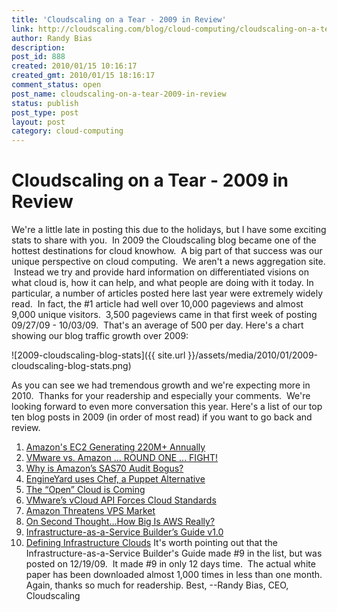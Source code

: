 ```yaml
---
title: 'Cloudscaling on a Tear - 2009 in Review'
link: http://cloudscaling.com/blog/cloud-computing/cloudscaling-on-a-tear-2009-in-review/
author: Randy Bias
description: 
post_id: 888
created: 2010/01/15 10:16:17
created_gmt: 2010/01/15 18:16:17
comment_status: open
post_name: cloudscaling-on-a-tear-2009-in-review
status: publish
post_type: post
layout: post
category: cloud-computing
---
```


# Cloudscaling on a Tear - 2009 in Review

We're a little late in posting this due to the holidays, but I have some exciting stats to share with you.  In 2009 the Cloudscaling blog became one of the hottest destinations for cloud knowhow.  A big part of that success was our unique perspective on cloud computing.  We aren't a news aggregation site.  Instead we try and provide hard information on differentiated visions on what cloud is, how it can help, and what people are doing with it today. In particular, a number of articles posted here last year were extremely widely read.  In fact, the #1 article had well over 10,000 pageviews and almost 9,000 unique visitors.  3,500 pageviews came in that first week of posting 09/27/09 - 10/03/09.  That's an average of 500 per day. Here's a chart showing our blog traffic growth over 2009: 

![2009-cloudscaling-blog-stats]({{ site.url }}/assets/media/2010/01/2009-cloudscaling-blog-stats.png)

As you can see we had tremendous growth and we're expecting more in 2010.  Thanks for your readership and especially your comments.  We're looking forward to even more conversation this year. Here's a list of our top ten blog posts in 2009 (in order of most read) if you want to go back and review. 

  1. [Amazon's EC2 Generating 220M+ Annually](/blog/cloud-computing/amazons-ec2-generating-220m-annually)
  2. [VMware vs. Amazon ... ROUND ONE ... FIGHT!](/blog/cloud-computing/vmware-vs-amazon-round-one-fight)
  3. [Why is Amazon’s SAS70 Audit Bogus?](/blog/cloud-computing/why-amazons-sas70-is-bogus)
  4. [EngineYard uses Chef, a Puppet Alternative](/blog/technology/engineyard-uses-chef-a-puppet-alternative)
  5. [The “Open” Cloud is Coming](/blog/technology/the-open-cloud-is-coming)
  6. [VMware’s vCloud API Forces Cloud Standards](/blog/cloud-applications/vmwares-vcloud-api-forces-cloud-standards)
  7. [Amazon Threatens VPS Market](/blog/cloud-computing/amazon-threatens-vps-market)
  8. [On Second Thought…How Big Is AWS Really?](/blog/cloud-computing/on-second-thought-how-big-is-aws-really)
  9. [Infrastructure-as-a-Service Builder’s Guide v1.0](/blog/cloud-computing/infrastructure-as-a-service-builders-guide-v1-0)
  10. [Defining Infrastructure Clouds](/blog/cloud-computing/defining-infrastructure-clouds)
It's worth pointing out that the Infrastructure-as-a-Service Builder's Guide made #9 in the list, but was posted on 12/19/09.  It made #9 in only 12 days time.  The actual white paper has been downloaded almost 1,000 times in less than one month. Again, thanks so much for readership. Best, \--Randy Bias, CEO, Cloudscaling